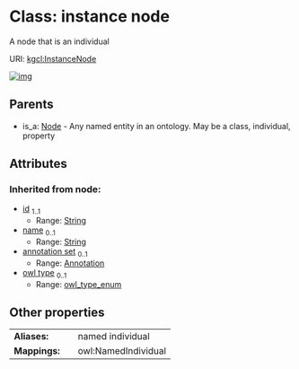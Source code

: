 
# Class: instance node


A node that is an individual

URI: [kgcl:InstanceNode](http://w3id.org/kgcl/InstanceNode)


[![img](https://yuml.me/diagram/nofunky;dir:TB/class/[Node],[Node]^-[InstanceNode&#124;id(i):string;name(i):string%20%3F;owl_type(i):owl_type_enum%20%3F],[Annotation])](https://yuml.me/diagram/nofunky;dir:TB/class/[Node],[Node]^-[InstanceNode&#124;id(i):string;name(i):string%20%3F;owl_type(i):owl_type_enum%20%3F],[Annotation])

## Parents

 *  is_a: [Node](Node.md) - Any named entity in an ontology. May be a class, individual, property

## Attributes


### Inherited from node:

 * [id](id.md)  <sub>1..1</sub>
     * Range: [String](types/String.md)
 * [name](name.md)  <sub>0..1</sub>
     * Range: [String](types/String.md)
 * [annotation set](annotation_set.md)  <sub>0..1</sub>
     * Range: [Annotation](Annotation.md)
 * [owl type](owl_type.md)  <sub>0..1</sub>
     * Range: [owl_type_enum](owl_type_enum.md)

## Other properties

|  |  |  |
| --- | --- | --- |
| **Aliases:** | | named individual |
| **Mappings:** | | owl:NamedIndividual |

